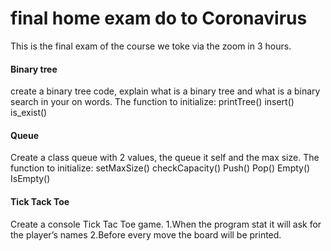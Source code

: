 # final home exam do to Coronavirus
This is the final exam of the course we toke via the zoom in 3 hours.

#### Binary tree
create a binary tree code, explain what is a binary tree and what is a binary search in your on words.
The function to initialize:
printTree()
 insert()
 is_exist()

#### Queue
Create a class queue with 2 values, the queue it self and the max size.
The function to initialize:
setMaxSize()
checkCapacity()
Push()
Pop()
Empty()
IsEmpty()

#### Tick Tack Toe
Create a console Tick Tac Toe game.
1.When the program stat it will ask for the player’s names 
2.Before every move the board will be printed.
